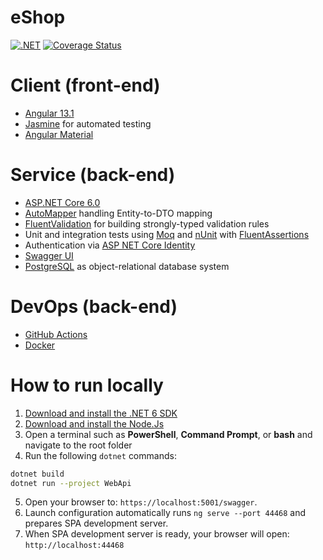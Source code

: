 # eShop

[![.NET](https://github.com/evilsquirr3l/eShop/actions/workflows/dotnet.yml/badge.svg)](https://github.com/evilsquirr3l/eShop/actions/workflows/dotnet.yml) [![Coverage Status](https://coveralls.io/repos/github/evilsquirr3l/eShop/badge.svg?branch=develop)](https://coveralls.io/github/evilsquirr3l/eShop?branch=develop)

# Client (front-end)

- [Angular 13.1](https://angular.io/) 
- [Jasmine](https://jasmine.github.io/) for automated testing
- [Angular Material](https://material.angular.io/)

# Service (back-end)

- [ASP.NET Core 6.0](https://docs.microsoft.com/en-us/aspnet/core/introduction-to-aspnet-core?view=aspnetcore-6.0)
- [AutoMapper](https://github.com/AutoMapper/AutoMapper) handling Entity-to-DTO mapping
- [FluentValidation](https://fluentvalidation.net/) for building strongly-typed validation rules
- Unit and integration tests using [Moq](https://github.com/moq/moq4) and [nUnit](https://nunit.org/) with [FluentAssertions](https://fluentassertions.com/)
- Authentication via [ASP NET Core Identity](https://docs.microsoft.com/en-us/aspnet/core/security/authentication/identity?view=aspnetcore-6.0)
- [Swagger UI](https://github.com/swagger-api/swagger-ui)
- [PostgreSQL](https://www.postgresql.org/) as object-relational database system

# DevOps (back-end)

- [GitHub Actions](https://docs.github.com/en/actions/learn-github-actions)
- [Docker](https://www.docker.com/)

# How to run locally

1. [Download and install the .NET 6 SDK](https://dotnet.microsoft.com/download)
2. [Download and install the Node.Js](https://nodejs.org/en/)
3. Open a terminal such as **PowerShell**, **Command Prompt**, or **bash** and navigate to the root folder
4. Run the following `dotnet` commands:
```sh
dotnet build
dotnet run --project WebApi
```
5. Open your browser to: `https://localhost:5001/swagger`.
6. Launch configuration automatically runs `ng serve --port 44468` and prepares SPA development server.
7. When SPA development server is ready, your browser will open: `http://localhost:44468`
